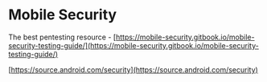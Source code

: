 # Mobile Security

The best pentesting resource - [https://mobile-security.gitbook.io/mobile-security-testing-guide/](https://mobile-security.gitbook.io/mobile-security-testing-guide/)

[https://source.android.com/security](https://source.android.com/security)

